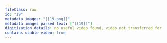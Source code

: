 ```yaml
---
fileClass: raw
id: "19"
metadata images: "[[19.png]]"
metadata images parsed text: ["[[19]]"]
digitization details: no useful video found, video not transferred for parsing
contains usable video: true
---
```

